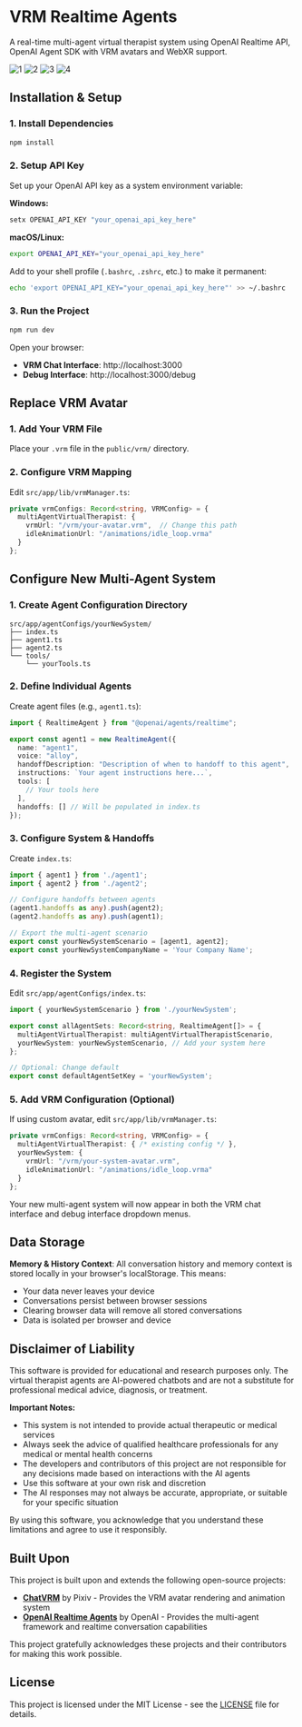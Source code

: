 # VRM Realtime Agents

A real-time multi-agent virtual therapist system using OpenAI Realtime API, OpenAI Agent SDK with VRM avatars and WebXR support.

![1](doc/1.png)
![2](doc/2.png)
![3](doc/3.png)
![4](doc/4.png)

## Installation & Setup

### 1. Install Dependencies
```bash
npm install
```

### 2. Setup API Key
Set up your OpenAI API key as a system environment variable:

**Windows:**
```cmd
setx OPENAI_API_KEY "your_openai_api_key_here"
```

**macOS/Linux:**
```bash
export OPENAI_API_KEY="your_openai_api_key_here"
```

Add to your shell profile (`.bashrc`, `.zshrc`, etc.) to make it permanent:
```bash
echo 'export OPENAI_API_KEY="your_openai_api_key_here"' >> ~/.bashrc
```

### 3. Run the Project
```bash
npm run dev
```

Open your browser:
- **VRM Chat Interface**: http://localhost:3000
- **Debug Interface**: http://localhost:3000/debug

## Replace VRM Avatar

### 1. Add Your VRM File
Place your `.vrm` file in the `public/vrm/` directory.

### 2. Configure VRM Mapping
Edit `src/app/lib/vrmManager.ts`:

```typescript
private vrmConfigs: Record<string, VRMConfig> = {
  multiAgentVirtualTherapist: {
    vrmUrl: "/vrm/your-avatar.vrm",  // Change this path
    idleAnimationUrl: "/animations/idle_loop.vrma"
  }
};
```

## Configure New Multi-Agent System

### 1. Create Agent Configuration Directory
```
src/app/agentConfigs/yourNewSystem/
├── index.ts
├── agent1.ts
├── agent2.ts
└── tools/
    └── yourTools.ts
```

### 2. Define Individual Agents
Create agent files (e.g., `agent1.ts`):

```typescript
import { RealtimeAgent } from "@openai/agents/realtime";

export const agent1 = new RealtimeAgent({
  name: "agent1",
  voice: "alloy",
  handoffDescription: "Description of when to handoff to this agent",
  instructions: `Your agent instructions here...`,
  tools: [
    // Your tools here
  ],
  handoffs: [] // Will be populated in index.ts
});
```

### 3. Configure System & Handoffs
Create `index.ts`:

```typescript
import { agent1 } from './agent1';
import { agent2 } from './agent2';

// Configure handoffs between agents
(agent1.handoffs as any).push(agent2);
(agent2.handoffs as any).push(agent1);

// Export the multi-agent scenario
export const yourNewSystemScenario = [agent1, agent2];
export const yourNewSystemCompanyName = 'Your Company Name';
```

### 4. Register the System
Edit `src/app/agentConfigs/index.ts`:

```typescript
import { yourNewSystemScenario } from './yourNewSystem';

export const allAgentSets: Record<string, RealtimeAgent[]> = {
  multiAgentVirtualTherapist: multiAgentVirtualTherapistScenario,
  yourNewSystem: yourNewSystemScenario, // Add your system here
};

// Optional: Change default
export const defaultAgentSetKey = 'yourNewSystem';
```

### 5. Add VRM Configuration (Optional)
If using custom avatar, edit `src/app/lib/vrmManager.ts`:

```typescript
private vrmConfigs: Record<string, VRMConfig> = {
  multiAgentVirtualTherapist: { /* existing config */ },
  yourNewSystem: {
    vrmUrl: "/vrm/your-system-avatar.vrm",
    idleAnimationUrl: "/animations/idle_loop.vrma"
  }
};
```

Your new multi-agent system will now appear in both the VRM chat interface and debug interface dropdown menus.

## Data Storage

**Memory & History Context**: All conversation history and memory context is stored locally in your browser's localStorage. This means:
- Your data never leaves your device
- Conversations persist between browser sessions
- Clearing browser data will remove all stored conversations
- Data is isolated per browser and device

## Disclaimer of Liability

This software is provided for educational and research purposes only. The virtual therapist agents are AI-powered chatbots and are not a substitute for professional medical advice, diagnosis, or treatment. 

**Important Notes:**
- This system is not intended to provide actual therapeutic or medical services
- Always seek the advice of qualified healthcare professionals for any medical or mental health concerns
- The developers and contributors of this project are not responsible for any decisions made based on interactions with the AI agents
- Use this software at your own risk and discretion
- The AI responses may not always be accurate, appropriate, or suitable for your specific situation

By using this software, you acknowledge that you understand these limitations and agree to use it responsibly.

## Built Upon

This project is built upon and extends the following open-source projects:

- **[ChatVRM](https://github.com/pixiv/ChatVRM)** by Pixiv - Provides the VRM avatar rendering and animation system
- **[OpenAI Realtime Agents](https://github.com/openai/openai-realtime-agents)** by OpenAI - Provides the multi-agent framework and realtime conversation capabilities

This project gratefully acknowledges these projects and their contributors for making this work possible.

## License

This project is licensed under the MIT License - see the [LICENSE](LICENSE) file for details.